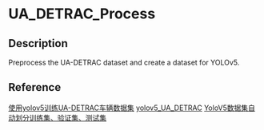 # UA_DETRAC_Process

## Description
Preprocess the UA-DETRAC dataset and create a dataset for YOLOv5.

## Reference
[使用yolov5训练UA-DETRAC车辆数据集](https://zhuanlan.zhihu.com/p/373096271)
[yolov5_UA_DETRAC](https://github.com/zigangzhao-ai/yolov5_UA_DETRAC/blob/main/yolov5_UA_DETRAC/utils/datasets_ori.py)
[YoloV5数据集自动划分训练集、验证集、测试集](https://blog.csdn.net/qq_43443001/article/details/125947785)
